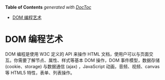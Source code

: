 <!-- START doctoc generated TOC please keep comment here to allow auto update -->
<!-- DON'T EDIT THIS SECTION, INSTEAD RE-RUN doctoc TO UPDATE -->
**Table of Contents**  *generated with [DocToc](https://github.com/thlorenz/doctoc)*

- [DOM 编程艺术](#dom-%E7%BC%96%E7%A8%8B%E8%89%BA%E6%9C%AF)

<!-- END doctoc generated TOC please keep comment here to allow auto update -->

# DOM 编程艺术

DOM 编程是使用 W3C 定义的 API 来操作 HTML 文档，使用户可以与页面交互。你需要了解节点、属性、样式等基本 DOM 操作，DOM 事件模型，数据存储 (cookie、storage) 与数据通信 (ajax) ，JavaScript 动画，音频、视频、canvas 等 HTML5 特性，表单、列表操作。